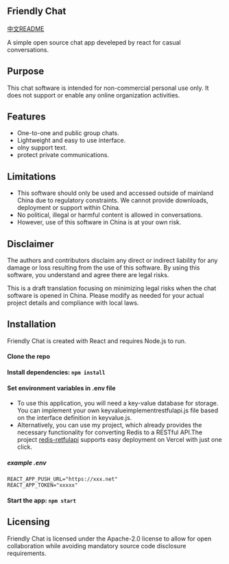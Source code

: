 <!-- README.md -->
## Friendly Chat
[中文README](README-zh.md)

A simple open source chat app develeped by react for casual conversations.

## Purpose
This chat software is intended for non-commercial personal use only. It does not support or enable any online organization activities.

## Features
- One-to-one and public group chats.
- Lightweight and easy to use interface.
- olny support text.
- protect private communications.

## Limitations
- This software should only be used and accessed outside of mainland China due to regulatory constraints. We cannot provide downloads, deployment or support within China.
- No political, illegal or harmful content is allowed in conversations.
- However, use of this software in China is at your own risk.



## Disclaimer
The authors and contributors disclaim any direct or indirect liability for any damage or loss resulting from the use of this software. By using this software, you understand and agree there are legal risks.

This is a draft translation focusing on minimizing legal risks when the chat software is opened in China. Please modify as needed for your actual project details and compliance with local laws.


## Installation
Friendly Chat is created with React and requires Node.js to run.

#### Clone the repo
#### Install dependencies: `npm install`
#### Set environment variables in .env file   
- To use this application, you will need a key-value database for storage. You can implement your own keyvalueimplementrestfulapi.js file based on the interface definition in keyvalue.js.
- Alternatively, you can use my project, which already provides the necessary functionality for converting Redis to a RESTful API.The project [redis-retfulapi](https://github.com/WeihuaGu/redis-restfulapi) supports easy deployment on Vercel with just one click.

##### example .env
```
REACT_APP_PUSH_URL="https://xxx.net"
REACT_APP_TOKEN="xxxxx"
```
#### Start the app: `npm start`

## Licensing
Friendly Chat is licensed under the Apache-2.0 license to allow for open collaboration while avoiding mandatory source code disclosure requirements.


